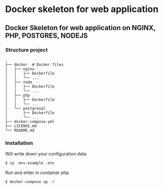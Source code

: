 # Docker skeleton for web application

## Docker Skeleton for web application on NGINX, PHP, POSTGRES, NODEJS

### Structure project
```
.
├── docker  # Docker files
│   ├── nginx
│   │   ├── Dockerfile
│   │   └── ...
│   ├── node
│   │   ├── Dockerfile
│   │   └── ...
│   ├── php
│   │   ├── Dockerfile
│   │   └── ...
│   └── postgresql
│       ├── Dockerfile
│       └── ...
├── docker-compose.yml
├── LICENSE.md
└── README.md
```

### Installation
Will write down your configuration data
```sh
$ cp .env.example .env
```

Run and  enter in container php
```sh
$ docker-compose up -d
```

